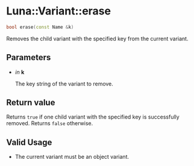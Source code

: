 # Luna::Variant::erase

```c++
bool erase(const Name &k)
```

Removes the child variant with the specified key from the current variant. 



## Parameters
* *in* **k**

    The key string of the variant to remove. 

## Return value
Returns `true` if one child variant with the specified key is successfully removed. Returns `false` otherwise. 

## Valid Usage
* The current variant must be an object variant. 

